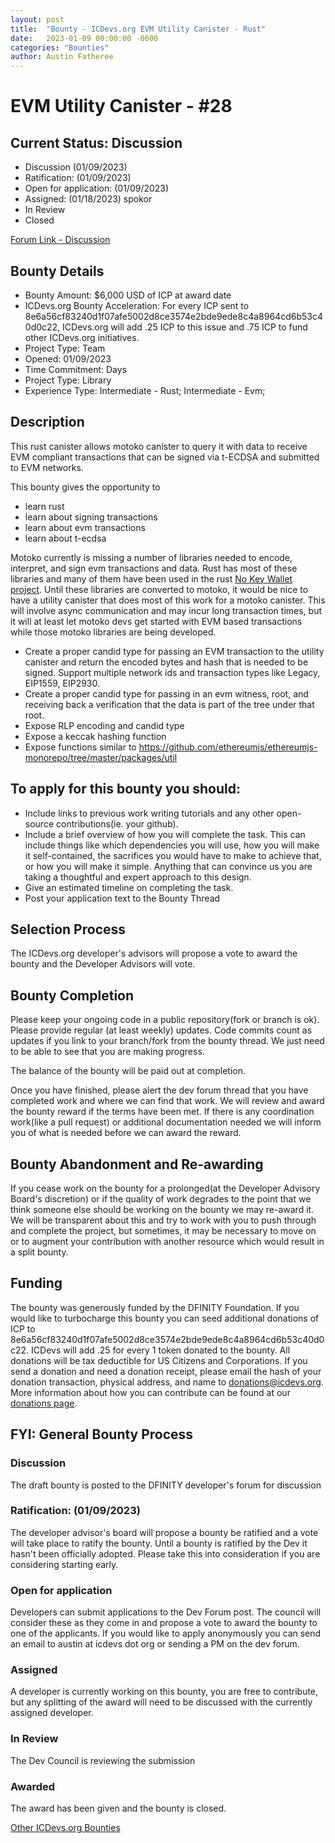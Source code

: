 ```yaml
---
layout: post
title:  "Bounty - ICDevs.org EVM Utility Canister - Rust"
date:   2023-01-09 00:00:00 -0600
categories: "Bounties"
author: Austin Fatheree
---
```


# EVM Utility Canister - #28

## Current Status: Discussion

* Discussion (01/09/2023)
* Ratification: (01/09/2023) 
* Open for application: (01/09/2023)
* Assigned: (01/18/2023) spokor
* In Review 
* Closed 

[Forum Link - Discussion](https://forum.dfinity.org/t/icdevs-org-bounty-28-evm-utility-canister-6-000/17880/5)

## Bounty Details

* Bounty Amount: $6,000 USD of ICP at award date
* ICDevs.org Bounty Acceleration: For every ICP sent to 8e6a56cf83240d1f07afe5002d8ce3574e2bde9ede8c4a8964cd6b53c40d0c22, ICDevs.org will add .25 ICP to this issue and .75 ICP to fund other ICDevs.org initiatives.
* Project Type: Team
* Opened: 01/09/2023
* Time Commitment: Days
* Project Type: Library
* Experience Type: Intermediate - Rust;  Intermediate - Evm;

## Description

This rust canister allows motoko canister to query it with data to receive EVM compliant transactions that can be signed via t-ECDSA and submitted to EVM networks.

This bounty gives the opportunity to

* learn rust
* learn about signing transactions
* learn about evm transactions
* learn about t-ecdsa

Motoko currently is missing a number of libraries needed to encode, interpret, and sign evm transactions and data. Rust has most of these libraries and many of them have been used in the rust [No Key Wallet project](https://forum.dfinity.org/t/icdevs-org-bounty-27b-nokeywallet-rust-up-to-10k/16055).  Until these libraries are converted to motoko, it would be nice to have a utility canister that does most of this work for a motoko canister.  This will involve async communication and may incur long transaction times, but it will at least let motoko devs get started with EVM based transactions while those motoko libraries are being developed.

* Create a proper candid type for passing an EVM transaction to the utility canister and return the encoded bytes and hash that is needed to be signed.  Support multiple network ids and transaction types like Legacy, EIP1559, EIP2930.
* Create a proper candid type for passing in an evm witness, root, and receiving back a verification that the data is part of the tree under that root.
* Expose RLP encoding and candid type
* Expose a keccak hashing function
* Expose functions similar to https://github.com/ethereumjs/ethereumjs-monorepo/tree/master/packages/util 

## To apply for this bounty you should:

* Include links to previous work writing tutorials and any other open-source contributions(ie. your github).
* Include a brief overview of how you will complete the task. This can include things like which dependencies you will use, how you will make it self-contained, the sacrifices you would have to make to achieve that, or how you will make it simple. Anything that can convince us you are taking a thoughtful and expert approach to this design.
* Give an estimated timeline on completing the task.
* Post your application text to the Bounty Thread

## Selection Process

The ICDevs.org developer's advisors will propose a vote to award the bounty and the Developer Advisors will vote.

## Bounty Completion

Please keep your ongoing code in a public repository(fork or branch is ok). Please provide regular (at least weekly) updates.  Code commits count as updates if you link to your branch/fork from the bounty thread.  We just need to be able to see that you are making progress.

The balance of the bounty will be paid out at completion.

Once you have finished, please alert the dev forum thread that you have completed work and where we can find that work.  We will review and award the bounty reward if the terms have been met.  If there is any coordination work(like a pull request) or additional documentation needed we will inform you of what is needed before we can award the reward.

## Bounty Abandonment and Re-awarding

If you cease work on the bounty for a prolonged(at the Developer Advisory Board's discretion) or if the quality of work degrades to the point that we think someone else should be working on the bounty we may re-award it.  We will be transparent about this and try to work with you to push through and complete the project, but sometimes, it may be necessary to move on or to augment your contribution with another resource which would result in a split bounty.

## Funding

The bounty was generously funded by the DFINITY Foundation. If you would like to turbocharge this bounty you can seed additional donations of ICP to 8e6a56cf83240d1f07afe5002d8ce3574e2bde9ede8c4a8964cd6b53c40d0c22.  ICDevs will add .25 for every 1 token donated to the bounty.  All donations will be tax deductible for US Citizens and Corporations.  If you send a donation and need a donation receipt, please email the hash of your donation transaction, physical address, and name to donations@icdevs.org.  More information about how you can contribute can be found at our [donations page](https://icdevs.org/donations.html).


## FYI: General Bounty Process

### Discussion

The draft bounty is posted to the DFINITY developer's forum for discussion

### Ratification: (01/09/2023)

The developer advisor's board will propose a bounty be ratified and a vote will take place to ratify the bounty.  Until a bounty is ratified by the Dev it hasn't been officially adopted. Please take this into consideration if you are considering starting early.

### Open for application

Developers can submit applications to the Dev Forum post.  The council will consider these as they come in and propose a vote to award the bounty to one of the applicants.  If you would like to apply anonymously you can send an email to austin at icdevs dot org or sending a PM on the dev forum.

### Assigned

A developer is currently working on this bounty, you are free to contribute, but any splitting of the award will need to be discussed with the currently assigned developer.

### In Review

The Dev Council is reviewing the submission

### Awarded

The award has been given and the bounty is closed.

[Other ICDevs.org Bounties](https://icdevs.org/bounties.html)

